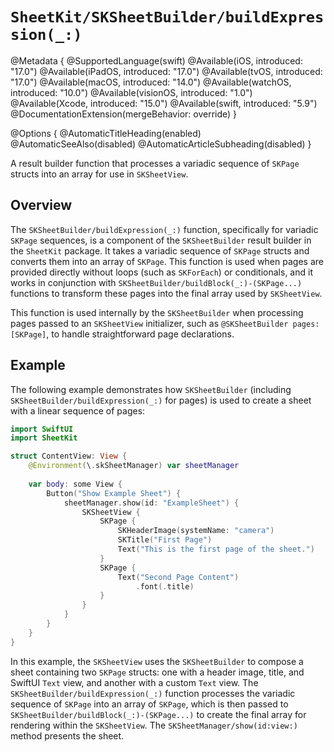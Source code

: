 # ``SheetKit/SKSheetBuilder/buildExpression(_:)``

@Metadata {
    @SupportedLanguage(swift)
    @Available(iOS, introduced: "17.0")
    @Available(iPadOS, introduced: "17.0")
    @Available(tvOS, introduced: "17.0")
    @Available(macOS, introduced: "14.0")
    @Available(watchOS, introduced: "10.0")
    @Available(visionOS, introduced: "1.0")
    @Available(Xcode, introduced: "15.0")
    @Available(swift, introduced: "5.9")
    @DocumentationExtension(mergeBehavior: override)
}

@Options {
    @AutomaticTitleHeading(enabled)
    @AutomaticSeeAlso(disabled)
    @AutomaticArticleSubheading(disabled)
}

A result builder function that processes a variadic sequence of ``SKPage`` structs into an array for use in ``SKSheetView``.

## Overview

The ``SKSheetBuilder/buildExpression(_:)`` function, specifically for variadic ``SKPage`` sequences, is a component of the ``SKSheetBuilder`` result builder in the `SheetKit` package. It takes a variadic sequence of ``SKPage`` structs and converts them into an array of ``SKPage``. This function is used when pages are provided directly without loops (such as ``SKForEach``) or conditionals, and it works in conjunction with ``SKSheetBuilder/buildBlock(_:)-(SKPage...)`` functions to transform these pages into the final array used by ``SKSheetView``.

This function is used internally by the ``SKSheetBuilder`` when processing pages passed to an ``SKSheetView`` initializer, such as `@SKSheetBuilder pages: [SKPage]`, to handle straightforward page declarations.

## Example

The following example demonstrates how ``SKSheetBuilder`` (including ``SKSheetBuilder/buildExpression(_:)`` for pages) is used to create a sheet with a linear sequence of pages:

```swift
import SwiftUI
import SheetKit

struct ContentView: View {
    @Environment(\.skSheetManager) var sheetManager
    
    var body: some View {
        Button("Show Example Sheet") {
            sheetManager.show(id: "ExampleSheet") {
                SKSheetView {
                    SKPage {
                        SKHeaderImage(systemName: "camera")
                        SKTitle("First Page")
                        Text("This is the first page of the sheet.")
                    }
                    SKPage {
                        Text("Second Page Content")
                            .font(.title)
                    }
                }
            }
        }
    }
}
```

In this example, the ``SKSheetView`` uses the ``SKSheetBuilder`` to compose a sheet containing two ``SKPage`` structs: one with a header image, title, and SwiftUI `Text` view, and another with a custom `Text` view. The ``SKSheetBuilder/buildExpression(_:)`` function processes the variadic sequence of ``SKPage`` into an array of ``SKPage``, which is then passed to ``SKSheetBuilder/buildBlock(_:)-(SKPage...)`` to create the final array for rendering within the ``SKSheetView``. The ``SKSheetManager/show(id:view:)`` method presents the sheet.